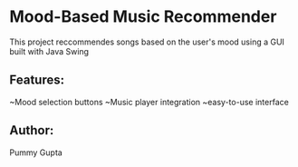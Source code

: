 # Mood-Based Music Recommender
This project reccommendes songs based on the user's mood using a GUI built with Java Swing
## Features:
~Mood selection buttons
~Music player integration
~easy-to-use interface

## Author:
Pummy Gupta
